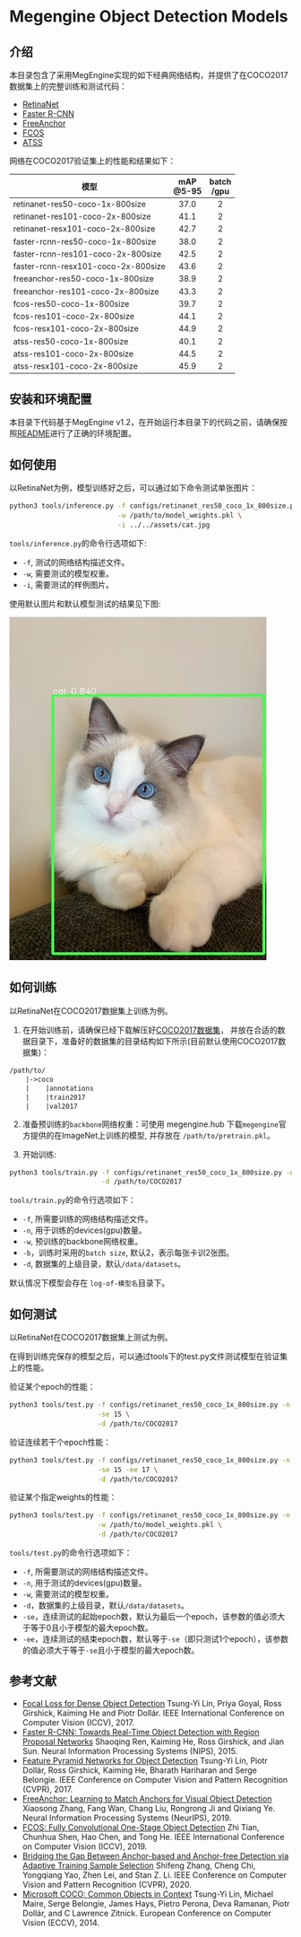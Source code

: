 # Megengine Object Detection Models

## 介绍

本目录包含了采用MegEngine实现的如下经典网络结构，并提供了在COCO2017数据集上的完整训练和测试代码：

- [RetinaNet](https://arxiv.org/abs/1708.02002)
- [Faster R-CNN](https://arxiv.org/abs/1612.03144)
- [FreeAnchor](https://arxiv.org/abs/1909.02466)
- [FCOS](https://arxiv.org/abs/1904.01355)
- [ATSS](https://arxiv.org/abs/1912.02424)


网络在COCO2017验证集上的性能和结果如下：

| 模型                                | mAP<br>@5-95 | batch<br>/gpu |
| ---                                 | :---:        | :---:         |
| retinanet-res50-coco-1x-800size     | 37.0         | 2             |
| retinanet-res101-coco-2x-800size    | 41.1         | 2             |
| retinanet-resx101-coco-2x-800size   | 42.7         | 2             |
| faster-rcnn-res50-coco-1x-800size   | 38.0         | 2             |
| faster-rcnn-res101-coco-2x-800size  | 42.5         | 2             |
| faster-rcnn-resx101-coco-2x-800size | 43.6         | 2             |
| freeanchor-res50-coco-1x-800size    | 38.9         | 2             |
| freeanchor-res101-coco-2x-800size   | 43.3         | 2             |
| fcos-res50-coco-1x-800size          | 39.7         | 2             |
| fcos-res101-coco-2x-800size         | 44.1         | 2             |
| fcos-resx101-coco-2x-800size        | 44.9         | 2             |
| atss-res50-coco-1x-800size          | 40.1         | 2             |
| atss-res101-coco-2x-800size         | 44.5         | 2             |
| atss-resx101-coco-2x-800size        | 45.9         | 2             |

## 安装和环境配置

本目录下代码基于MegEngine v1.2，在开始运行本目录下的代码之前，请确保按照[README](../../../README.md)进行了正确的环境配置。

## 如何使用

以RetinaNet为例，模型训练好之后，可以通过如下命令测试单张图片：

```bash
python3 tools/inference.py -f configs/retinanet_res50_coco_1x_800size.py \
                           -w /path/to/model_weights.pkl \
                           -i ../../assets/cat.jpg
```

`tools/inference.py`的命令行选项如下:

- `-f`, 测试的网络结构描述文件。
- `-w`, 需要测试的模型权重。
- `-i`, 需要测试的样例图片。

使用默认图片和默认模型测试的结果见下图:

![demo image](../../assets/cat_det_out.jpg)

## 如何训练

以RetinaNet在COCO2017数据集上训练为例。

1. 在开始训练前，请确保已经下载解压好[COCO2017数据集](http://cocodataset.org/#download)，
并放在合适的数据目录下，准备好的数据集的目录结构如下所示(目前默认使用COCO2017数据集)：

```
/path/to/
    |->coco
    |    |annotations
    |    |train2017
    |    |val2017
```

2. 准备预训练的`backbone`网络权重：可使用 megengine.hub 下载`megengine`官方提供的在ImageNet上训练的模型, 并存放在 `/path/to/pretrain.pkl`。

3. 开始训练:

```bash
python3 tools/train.py -f configs/retinanet_res50_coco_1x_800size.py -n 8 \
                       -d /path/to/COCO2017
```

`tools/train.py`的命令行选项如下：

- `-f`, 所需要训练的网络结构描述文件。
- `-n`, 用于训练的devices(gpu)数量。
- `-w`, 预训练的backbone网络权重。
- `-b`，训练时采用的`batch size`, 默认2，表示每张卡训2张图。
- `-d`, 数据集的上级目录，默认`/data/datasets`。

默认情况下模型会存在 `log-of-模型名`目录下。

## 如何测试

以RetinaNet在COCO2017数据集上测试为例。

在得到训练完保存的模型之后，可以通过tools下的test.py文件测试模型在验证集上的性能。

验证某个epoch的性能：

```bash
python3 tools/test.py -f configs/retinanet_res50_coco_1x_800size.py -n 8 \
                      -se 15 \
                      -d /path/to/COCO2017
```

验证连续若干个epoch性能：
```bash
python3 tools/test.py -f configs/retinanet_res50_coco_1x_800size.py -n 8 \
                      -se 15 -ee 17 \
                      -d /path/to/COCO2017
```

验证某个指定weights的性能：

```bash
python3 tools/test.py -f configs/retinanet_res50_coco_1x_800size.py -n 8 \
                      -w /path/to/model_weights.pkl \
                      -d /path/to/COCO2017
```

`tools/test.py`的命令行选项如下：

- `-f`, 所需要测试的网络结构描述文件。
- `-n`, 用于测试的devices(gpu)数量。
- `-w`, 需要测试的模型权重。
- `-d`，数据集的上级目录，默认`/data/datasets`。
- `-se`，连续测试的起始epoch数，默认为最后一个epoch，该参数的值必须大于等于0且小于模型的最大epoch数。
- `-ee`，连续测试的结束epoch数，默认等于`-se`（即只测试1个epoch），该参数的值必须大于等于`-se`且小于模型的最大epoch数。

## 参考文献

- [Focal Loss for Dense Object Detection](https://arxiv.org/abs/1708.02002) Tsung-Yi Lin, Priya Goyal, Ross Girshick, Kaiming He and Piotr Dollár. IEEE International Conference on Computer Vision (ICCV), 2017.
- [Faster R-CNN: Towards Real-Time Object Detection with Region Proposal Networks](https://arxiv.org/abs/1506.01497) Shaoqing Ren, Kaiming He, Ross Girshick, and Jian Sun. Neural Information Processing Systems (NIPS), 2015.
- [Feature Pyramid Networks for Object Detection](https://arxiv.org/abs/1612.03144) Tsung-Yi Lin, Piotr Dollár, Ross Girshick, Kaiming He, Bharath Hariharan and Serge Belongie. IEEE Conference on Computer Vision and Pattern Recognition (CVPR), 2017.
- [FreeAnchor: Learning to Match Anchors for Visual Object Detection](https://arxiv.org/abs/1909.02466) Xiaosong Zhang, Fang Wan, Chang Liu, Rongrong Ji and Qixiang Ye. Neural Information Processing Systems (NeurIPS), 2019.
- [FCOS: Fully Convolutional One-Stage Object Detection](https://arxiv.org/abs/1904.01355) Zhi Tian, Chunhua Shen, Hao Chen, and Tong He. IEEE International Conference on Computer Vision (ICCV), 2019.
- [Bridging the Gap Between Anchor-based and Anchor-free Detection via Adaptive Training Sample Selection](https://arxiv.org/abs/1912.02424) Shifeng Zhang, Cheng Chi, Yongqiang Yao, Zhen Lei, and Stan Z. Li. IEEE Conference on Computer Vision and Pattern Recognition (CVPR), 2020.
- [Microsoft COCO: Common Objects in Context](https://arxiv.org/abs/1405.0312) Tsung-Yi Lin, Michael Maire, Serge Belongie, James Hays, Pietro Perona, Deva Ramanan, Piotr Dollár, and C Lawrence Zitnick. European Conference on Computer Vision (ECCV), 2014.
